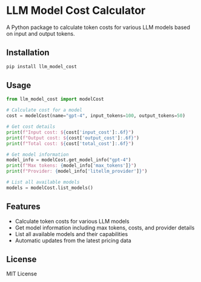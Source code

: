 # LLM Model Cost Calculator

A Python package to calculate token costs for various LLM models based on input and output tokens.

## Installation

```bash
pip install llm_model_cost
```

## Usage

```python
from llm_model_cost import modelCost

# Calculate cost for a model
cost = modelCost(name="gpt-4", input_tokens=100, output_tokens=50)

# Get cost details
print(f"Input cost: ${cost['input_cost']:.6f}")
print(f"Output cost: ${cost['output_cost']:.6f}")
print(f"Total cost: ${cost['total_cost']:.6f}")

# Get model information
model_info = modelCost.get_model_info("gpt-4")
print(f"Max tokens: {model_info['max_tokens']}")
print(f"Provider: {model_info['litellm_provider']}")

# List all available models
models = modelCost.list_models()
```

## Features

- Calculate token costs for various LLM models
- Get model information including max tokens, costs, and provider details
- List all available models and their capabilities
- Automatic updates from the latest pricing data

## License

MIT License 